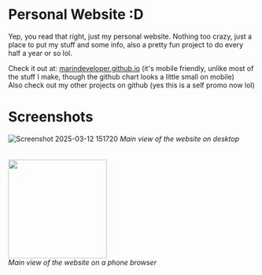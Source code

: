 # Personal Website :D
Yep, you read that right, just my personal website. Nothing too crazy, just a place to put my stuff and some info, also a pretty fun project to do every half a year or so lol. <br/> 

Check it out at: [marindeveloper.github.io](https://marindeveloper.github.io/) (it's mobile friendly, unlike most of the stuff I make, though the github chart looks a little small on mobile) <br/>
Also check out my other projects on github (yes this is a self promo now lol) 

# Screenshots
![Screenshot 2025-03-12 151720](https://github.com/user-attachments/assets/c5dee2bf-1ea7-4e79-85d2-4736be92d7e7)
*Main view of the website on desktop*
<br />
<br />
<br />
<img src="https://github.com/user-attachments/assets/78519d09-72b4-4681-87c4-656c323d7685" width="200"/>
<br />
*Main view of the website on a phone browser*  


